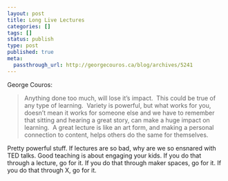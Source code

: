 ```yaml
---
layout: post
title: Long Live Lectures
categories: []
tags: []
status: publish
type: post
published: true
meta:
  passthrough_url: http://georgecouros.ca/blog/archives/5241
---
```


George Couros:


>Anything done too much, will lose it’s impact.  This could be true of any type of learning.  Variety is powerful, but what works for you, doesn’t mean it works for someone else and we have to remember that sitting and hearing a great story, can make a huge impact on learning.  A great lecture is like an art form, and making a personal connection to content, helps others do the same for themselves.



Pretty powerful stuff. If lectures are so bad, why are we so ensnared with TED talks. Good teaching is about engaging your kids. If you do that through a lecture, go for it. If you do that through maker spaces, go for it. If you do that through X, go for it.
